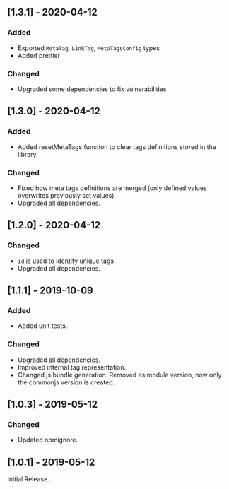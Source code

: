 ## [1.3.1] - 2020-04-12

### Added

- Exported `MetaTag`, `LinkTag`, `MetaTagsConfig` types
- Added prettier

### Changed

- Upgraded some dependencies to fix vulnerabilities

## [1.3.0] - 2020-04-12

### Added

- Added resetMetaTags function to clear tags definitions stored in the library.

### Changed

- Fixed how meta tags definitions are merged (only defined values overwrites previously set values).
- Upgraded all dependencies.

## [1.2.0] - 2020-04-12

### Changed

- `id` is used to identify unique tags.
- Upgraded all dependencies.

## [1.1.1] - 2019-10-09

### Added

- Added unit tests.

### Changed

- Upgraded all dependencies.
- Improved internal tag representation.
- Changed js bundle generation. Removed es module version, now only the commonjs version is created.

## [1.0.3] - 2019-05-12

### Changed

- Updated npmignore.

## [1.0.1] - 2019-05-12

Initial Release.
